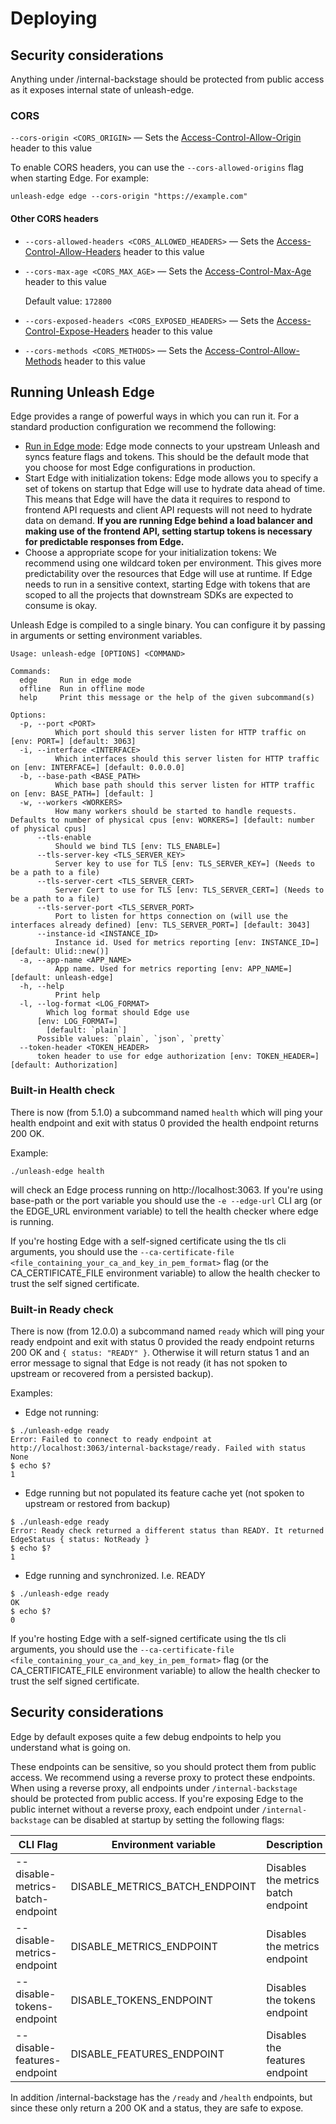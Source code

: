 # Deploying

## Security considerations

Anything under /internal-backstage should be protected from public access as it exposes internal state of unleash-edge.

### CORS

`--cors-origin <CORS_ORIGIN>` — Sets
  the [Access-Control-Allow-Origin](https://developer.mozilla.org/en-US/docs/Web/HTTP/Headers/Access-Control-Allow-Origin)
  header to this value

To enable CORS headers, you can use the `--cors-allowed-origins` flag when starting Edge. For example:

```shell
unleash-edge edge --cors-origin "https://example.com"
```

#### Other CORS headers

* `--cors-allowed-headers <CORS_ALLOWED_HEADERS>` — Sets
  the [Access-Control-Allow-Headers](https://developer.mozilla.org/en-US/docs/Web/HTTP/Headers/Access-Control-Allow-Headers)
  header to this value
* `--cors-max-age <CORS_MAX_AGE>` — Sets
  the [Access-Control-Max-Age](https://developer.mozilla.org/en-US/docs/Web/HTTP/Headers/Access-Control-Max-Age) header
  to this value

  Default value: `172800`
* `--cors-exposed-headers <CORS_EXPOSED_HEADERS>` — Sets
  the [Access-Control-Expose-Headers](https://developer.mozilla.org/en-US/docs/Web/HTTP/Headers/Access-Control-Expose-Headers)
  header to this value
* `--cors-methods <CORS_METHODS>` — Sets
  the [Access-Control-Allow-Methods](https://developer.mozilla.org/en-US/docs/Web/HTTP/Headers/Access-Control-Allow-Methods)
  header to this value

## Running Unleash Edge

Edge provides a range of powerful ways in which you can run it. For a standard production configuration we recommend the
following:

- [Run in Edge mode](#edge): Edge mode connects to your upstream Unleash and syncs feature flags and tokens. This should
  be the default mode that you choose for most Edge configurations in production.
- Start Edge with initialization tokens: Edge mode allows you to specify a set of tokens on startup that Edge will use
  to hydrate data ahead of time. This means that Edge will have the data it requires to respond to frontend API requests
  and client API requests will not need to hydrate data on demand. **If you are running Edge behind a load balancer and
  making use of the frontend API, setting startup tokens is necessary for predictable responses from Edge.**
- Choose a appropriate scope for your initialization tokens: We recommend using one wildcard token per environment. This
  gives more predictability over the resources that Edge will use at runtime. If Edge needs to run in a sensitive
  context, starting Edge with tokens that are scoped to all the projects that downstream SDKs are expected to consume is
  okay.

Unleash Edge is compiled to a single binary. You can configure it by passing in arguments or setting environment
variables.

```shell
Usage: unleash-edge [OPTIONS] <COMMAND>

Commands:
  edge     Run in edge mode
  offline  Run in offline mode
  help     Print this message or the help of the given subcommand(s)

Options:
  -p, --port <PORT>
          Which port should this server listen for HTTP traffic on [env: PORT=] [default: 3063]
  -i, --interface <INTERFACE>
          Which interfaces should this server listen for HTTP traffic on [env: INTERFACE=] [default: 0.0.0.0]
  -b, --base-path <BASE_PATH>
          Which base path should this server listen for HTTP traffic on [env: BASE_PATH=] [default: ]
  -w, --workers <WORKERS>
          How many workers should be started to handle requests. Defaults to number of physical cpus [env: WORKERS=] [default: number of physical cpus]
      --tls-enable
          Should we bind TLS [env: TLS_ENABLE=]
      --tls-server-key <TLS_SERVER_KEY>
          Server key to use for TLS [env: TLS_SERVER_KEY=] (Needs to be a path to a file)
      --tls-server-cert <TLS_SERVER_CERT>
          Server Cert to use for TLS [env: TLS_SERVER_CERT=] (Needs to be a path to a file)
      --tls-server-port <TLS_SERVER_PORT>
          Port to listen for https connection on (will use the interfaces already defined) [env: TLS_SERVER_PORT=] [default: 3043]
      --instance-id <INSTANCE_ID>
          Instance id. Used for metrics reporting [env: INSTANCE_ID=] [default: Ulid::new()]
  -a, --app-name <APP_NAME>
          App name. Used for metrics reporting [env: APP_NAME=] [default: unleash-edge]
  -h, --help
          Print help
  -l, --log-format <LOG_FORMAT>
        Which log format should Edge use
      [env: LOG_FORMAT=]
        [default: `plain`]
      Possible values: `plain`, `json`, `pretty`
  --token-header <TOKEN_HEADER>
      token header to use for edge authorization [env: TOKEN_HEADER=] [default: Authorization]
```

### Built-in Health check

There is now (from 5.1.0) a subcommand named `health` which will ping your health endpoint and exit with status 0
provided the health endpoint returns 200 OK.

Example:

```shell
./unleash-edge health
```

will check an Edge process running on http://localhost:3063. If you're using base-path or the port variable you should
use the `-e --edge-url` CLI arg (or the EDGE_URL environment variable) to tell the health checker where edge is running.

If you're hosting Edge with a self-signed certificate using the tls cli arguments, you should use
the `--ca-certificate-file <file_containing_your_ca_and_key_in_pem_format>` flag (or the CA_CERTIFICATE_FILE environment
variable) to allow the health checker to trust the self signed certificate.

### Built-in Ready check

There is now (from 12.0.0) a subcommand named `ready` which will ping your ready endpoint and exit with status 0
provided the ready endpoint returns 200 OK and `{ status: "READY" }`. Otherwise it will return status 1 and an error
message to signal that Edge is not ready (it has not spoken to upstream or recovered from a persisted backup).

Examples:

* Edge not running:

```shell
$ ./unleash-edge ready
Error: Failed to connect to ready endpoint at http://localhost:3063/internal-backstage/ready. Failed with status None
$ echo $?
1
```

* Edge running but not populated its feature cache yet (not spoken to upstream or restored from backup)

```shell
$ ./unleash-edge ready
Error: Ready check returned a different status than READY. It returned EdgeStatus { status: NotReady }
$ echo $?
1
```

* Edge running and synchronized. I.e. READY

```shell
$ ./unleash-edge ready
OK
$ echo $?
0
```

If you're hosting Edge with a self-signed certificate using the tls cli arguments, you should use
the `--ca-certificate-file <file_containing_your_ca_and_key_in_pem_format>` flag (or the CA_CERTIFICATE_FILE environment
variable) to allow the health checker to trust the self signed certificate.


## Security considerations

Edge by default exposes quite a few debug endpoints to help you understand what is going on.

These endpoints can be sensitive, so you should protect them from public access. We recommend using a reverse proxy to protect these endpoints.
When using a reverse proxy, all endpoints under `/internal-backstage` should be protected from public access.
If you're exposing Edge to the public internet without a reverse proxy, each endpoint under `/internal-backstage` can be disabled at startup by setting
the following flags:

| CLI Flag | Environment variable | Description | URL |
| --- | --- | --- | --- |
| --disable-metrics-batch-endpoint | DISABLE_METRICS_BATCH_ENDPOINT | Disables the metrics batch endpoint | /internal-backstage/metricsbatch |
| --disable-metrics-endpoint | DISABLE_METRICS_ENDPOINT | Disables the metrics endpoint | /internal-backstage/metrics |
| --disable-tokens-endpoint | DISABLE_TOKENS_ENDPOINT | Disables the tokens endpoint | /internal-backstage/tokens |
| --disable-features-endpoint | DISABLE_FEATURES_ENDPOINT | Disables the features endpoint | /internal-backstage/features |

In addition /internal-backstage has the `/ready` and `/health` endpoints, but since these only return a 200 OK and a status, they are safe to expose.
